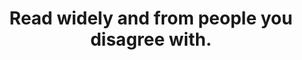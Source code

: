 ---
title: Read widely and from people you disagree with.
tags: human antifragile TMWT
star: true
---